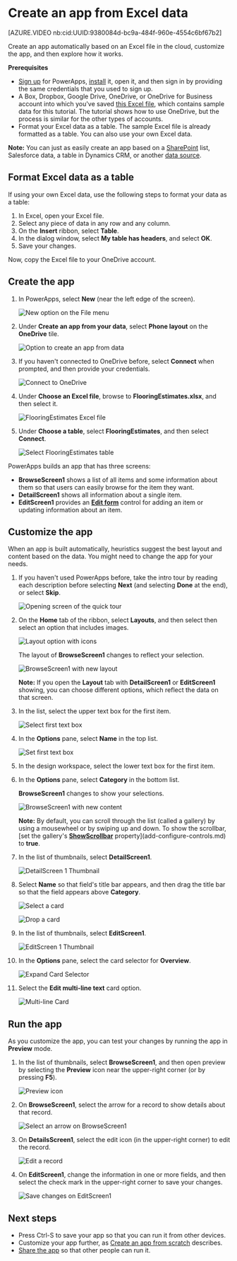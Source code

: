 <properties
	pageTitle="Create an app from Excel data | Microsoft PowerApps"
	description="Create an app automatically based on an Excel file in the cloud, customize the app, and then explore how it works."
	services=""
	suite="powerapps"
	documentationCenter="na"
	authors="sarafankit"
	manager="erikre"
	editor=""
	tags=""/>

<tags
   ms.service="powerapps"
   ms.devlang="na"
   ms.topic="get-started-article"
   ms.tgt_pltfrm="na"
   ms.workload="na"
   ms.date="05/03/2016"
   ms.author="ankitsar"/>

# Create an app from Excel data #

[AZURE.VIDEO nb:cid:UUID:9380084d-bc9a-484f-960e-4554c6bf67b2]

Create an app automatically based on an Excel file in the cloud, customize the app, and then explore how it works.

**Prerequisites**

- [Sign up](signup-for-powerapps.md) for PowerApps, [install](http://aka.ms/powerappsinstall) it, open it, and then sign in by providing the same credentials that you used to sign up.
- A Box, Dropbox, Google Drive, OneDrive, or OneDrive for Business account into which you've saved [this Excel file](https://az787822.vo.msecnd.net/documentation/get-started-from-data/FlooringEstimates.xlsx), which contains sample data for this tutorial. The tutorial shows how to use OneDrive, but the process is similar for the other types of accounts.
- Format your Excel data as a table. The sample Excel file is already formatted as a table. You can also use your own Excel data.

**Note:** You can just as easily create an app based on a [SharePoint](app-from-sharepoint.md) list, Salesforce data, a table in Dynamics CRM, or another [data source](add-manage-connections.md).

## Format Excel data as a table ##

If using your own Excel data, use the following steps to format your data as a table: 

1. In Excel, open your Excel file.
2. Select any piece of data in any row and any column.
3. On the **Insert** ribbon, select **Table**. 
4. In the dialog window, select **My table has headers**, and select **OK**.
5. Save your changes.

Now, copy the Excel file to your OneDrive account.

## Create the app ##
1. In PowerApps, select **New** (near the left edge of the screen).

	![New option on the File menu](./media/get-started-create-from-data/file-new.png)

1. Under **Create an app from your data**, select **Phone layout** on the **OneDrive** tile.

	![Option to create an app from data](./media/get-started-create-from-data/create-from-data.png)

1. If you haven't connected to OneDrive before, select **Connect** when prompted, and then provide your credentials.

	![Connect to OneDrive](./media/get-started-create-from-data/connect-onedrive.png)  

1. Under **Choose an Excel file**, browse to **FlooringEstimates.xlsx**, and then select it.

	![FlooringEstimates Excel file](./media/get-started-create-from-data/choose-spreadsheet.png)  

1. Under **Choose a table**, select **FlooringEstimates**, and then select **Connect**.  

	![Select FlooringEstimates table](./media/get-started-create-from-data/choose-table.png)

PowerApps builds an app that has three screens:

- **BrowseScreen1** shows a list of all items and some information about them so that users can easily browse for the item they want.
- **DetailScreen1** shows all information about a single item.
- **EditScreen1** provides an **[Edit form](add-form.md)** control for adding an item or updating information about an item.

## Customize the app ##
When an app is built automatically, heuristics suggest the best layout and content based on the data. You might need to change the app for your needs.

1. If you haven't used PowerApps before, take the intro tour by reading each description before selecting **Next** (and selecting **Done** at the end), or select **Skip**.

    ![Opening screen of the quick tour](./media/get-started-create-from-data/quick-tour.png)

1. On the **Home** tab of the ribbon, select **Layouts**, and then select then select an option that includes images.

	![Layout option with icons](./media/get-started-create-from-data/change-layout.png)

	The layout of **BrowseScreen1** changes to reflect your selection.

	![BrowseScreen1 with new layout](./media/get-started-create-from-data/browse-layout.png)

	**Note:** If you open the **Layout** tab with **DetailScreen1** or **EditScreen1** showing, you can choose different options, which reflect the data on that screen.

1. In the list, select the upper text box for the first item.

	![Select first text box](./media/get-started-create-from-data/select-gallery-textbox.png)

1. In the **Options** pane, select **Name** in the top list.

    ![Set first text box](./media/get-started-create-from-data/set-gallery-textbox.png)

1. In the design workspace, select the lower text box for the first item.

1. In the **Options** pane, select **Category** in the bottom list.

	**BrowseScreen1** changes to show your selections.

	![BrowseScreen1 with new content](./media/get-started-create-from-data/browse-content.png)

	**Note:** By default, you can scroll through the list (called a gallery) by using a mousewheel or by swiping up and down. To show the scrollbar, [set the gallery's **[ShowScrollbar](controls/control-gallery.md)** property](add-configure-controls.md) to **true**.

1. In the list of thumbnails, select **DetailScreen1**.

    ![DetailScreen 1 Thumbnail](./media/get-started-create-from-data/detail-screen-thumbnail.png)

1. Select **Name** so that field's title bar appears, and then drag the title bar so that the field appears above **Category**.

    ![Select a card](./media/get-started-create-from-data/select-card.png)

    ![Drop a card](./media/get-started-create-from-data/card-on-top.png)

1. In the list of thumbnails, select **EditScreen1**.

    ![EditScreen 1 Thumbnail](./media/get-started-create-from-data/edit-screen-thumbnail.png)

1. In the **Options** pane, select the card selector for **Overview**.

    ![Expand Card Selector](./media/get-started-create-from-data/card-selector.png)

1. Select the **Edit multi-line text** card option.

    ![Multi-line Card](./media/get-started-create-from-data/select-multiline-card.png)

## Run the app ##
As you customize the app, you can test your changes by running the app in **Preview** mode.

1. In the list of thumbnails, select **BrowseScreen1**, and then open preview by selecting the **Preview** icon near the upper-right corner (or by pressing **F5**).

	![Preview icon](./media/get-started-create-from-data/open-preview.png)

1. On **BrowseScreen1**, select the arrow for a record to show details about that record.

	![Select an arrow on BrowseScreen1](./media/get-started-create-from-data/select-record.png)

1. On **DetailsScreen1**, select the edit icon (in the upper-right corner) to edit the record.

	![Edit a record](./media/get-started-create-from-data/edit-record.png)

1. On **EditScreen1**, change the information in one or more fields, and then select the check mark in the upper-right corner to save your changes.

	![Save changes on EditScreen1](./media/get-started-create-from-data/save-record.png)

## Next steps ##
- Press Ctrl-S to save your app so that you can run it from other devices.
- Customize your app further, as [Create an app from scratch](get-started-create-from-blank.md) describes.
- [Share the app](share-app.md) so that other people can run it.

